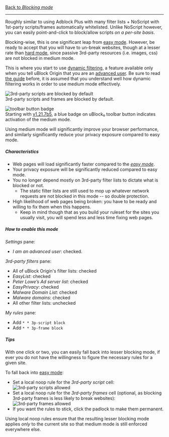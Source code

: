 [Back to _Blocking mode_](https://github.com/gorhill/uBlock/wiki/Blocking-mode)

***

Roughly similar to using Adblock Plus with many filter lists + NoScript with 1st-party scripts/frames automatically whitelisted. Unlike NoScript however, you can easily point-and-click to block/allow scripts _on a per-site basis_.

Blocking-wise, this is one significant leap from [easy mode](https://github.com/gorhill/uBlock/wiki/Blocking-mode:-easy-mode). However, be ready to accept that you will have to un-break websites, though at a lesser rate than [hard mode](https://github.com/gorhill/uBlock/wiki/Blocking-mode:-hard-mode), since passive 3rd-party resources (i.e. images, css) are not blocked in medium mode.

This is where you start to use [dynamic filtering](https://github.com/gorhill/uBlock/wiki/Dynamic-filtering), a feature available only when you tell uBlock Origin that you are an [advanced user](https://github.com/gorhill/uBlock/wiki/Advanced-user-features). Be sure to read [the guide](https://github.com/gorhill/uBlock/wiki/Dynamic-filtering) before, it is assumed that you understand well how dynamic filtering works in order to use medium mode effectively.

![3rd-party scripts are blocked by default](https://user-images.githubusercontent.com/585534/62878866-f41d0f80-bcf7-11e9-890e-c90438d7f982.png)
<br>3rd-party scripts and frames are blocked by default.

![toolbar button badge](https://user-images.githubusercontent.com/585534/62877716-a901fd00-bcf5-11e9-95fa-cd021865d2c8.png)
<br>Starting with [v1.21.7b5](https://github.com/gorhill/uBlock/commit/7ff750eaf6007bdea4e843d3314fc7275b1ce945), a blue badge on uBlock₀ toolbar button indicates activation of the medium mode.

Using medium mode will significantly improve your browser performance, and similarly significantly reduce your privacy exposure compared to easy mode.

##### Characteristics

- Web pages will load significantly faster compared to the [_easy mode_](https://github.com/gorhill/uBlock/wiki/Blocking-mode:-easy-mode).
- Your privacy exposure will be significantly reduced compared to easy mode.
- You no longer depend mostly on 3rd-party filter lists to dictate what is blocked or not.
    - The static filter lists are still used to mop up whatever network requests are not blocked in this mode -- so double protection.
- High likelihood of web pages being broken: you have to be ready and willing to fix them when this happens.
    - Keep in mind though that as you build your ruleset for the sites you usually visit, you will spend less and less time fixing web pages.

##### How to enable this mode

_Settings_ pane:
- _I am an advanced user_: checked.

_3rd-party filters_ pane:
- All of uBlock Origin's filter lists: checked
- _EasyList_: checked
- _Peter Lowe’s Ad server list_: checked
- _EasyPrivacy_: checked
- _Malware Domain List‎_: checked
- _Malware domains_: checked
- All other filter lists: unchecked

_My rules_ pane:
- Add `* * 3p-script block`
- Add `* * 3p-frame block`

##### Tips

With one click or two, you can easily fall back into lesser blocking mode, if ever you do not have the willingness to figure the necessary rules for a given site.

To fall back into [easy mode](https://github.com/gorhill/uBlock/wiki/Blocking-mode:-easy-mode):
- Set a local noop rule for the _3rd-party script_ cell:<br>
  ![3rd-party scripts allowed](https://cloud.githubusercontent.com/assets/585534/9775590/7777b176-571e-11e5-9647-12711e53df21.png)
- Set a local noop rule for the _3rd-party frames_ cell (optional, as blocking 3rd-party frames is less likely to break websites):<br>
  ![3rd-party frames allowed](https://cloud.githubusercontent.com/assets/585534/9775665/ec770238-571e-11e5-9d63-a90e4e5d76ba.png)
- If you want the rules to stick, click the padlock to make them permanent.

Using local noop rules ensure that the resulting lesser blocking mode applies _only_ to the current site so that medium mode is still enforced everywhere else.